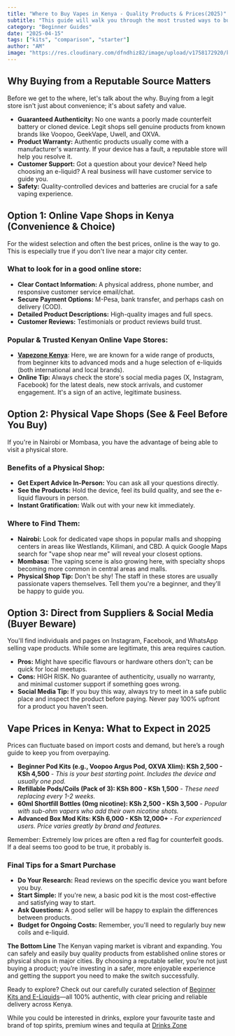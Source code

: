 ```yaml
---
title: "Where to Buy Vapes in Kenya - Quality Products & Prices(2025)"
subtitle: "This guide will walk you through the most trusted ways to buy quality vape products in Kenya, whether you prefer shopping online or in person."
category: "Beginner Guides"
date: "2025-04-15"
tags: ["kits", "comparison", "starter"]
author: "AM"
image: "https://res.cloudinary.com/dfndhiz82/image/upload/v1758172920/kenya_uhwbrw.webp"
---
```


## Why Buying from a Reputable Source Matters
Before we get to the where, let's talk about the why. Buying from a legit store isn't just about convenience; it's about safety and value.
- **Guaranteed Authenticity:** No one wants a poorly made counterfeit battery or cloned device. Legit shops sell genuine products from known brands like Voopoo, GeekVape, Uwell, and OXVA.
- **Product Warranty:** Authentic products usually come with a manufacturer's warranty. If your device has a fault, a reputable store will help you resolve it.
- **Customer Support:** Got a question about your device? Need help choosing an e-liquid? A real business will have customer service to guide you.
- **Safety:** Quality-controlled devices and batteries are crucial for a safe vaping experience.

## Option 1: Online Vape Shops in Kenya (Convenience & Choice)
For the widest selection and often the best prices, online is the way to go. This is especially true if you don't live near a major city center.

### What to look for in a good online store:
- **Clear Contact Information:** A physical address, phone number, and responsive customer service email/chat.
- **Secure Payment Options:** M-Pesa, bank transfer, and perhaps cash on delivery (COD).
- **Detailed Product Descriptions:** High-quality images and full specs.
- **Customer Reviews:** Testimonials or product reviews build trust.

### Popular & Trusted Kenyan Online Vape Stores:
- **[Vapezone Kenya](https://www.vapezone.co.ke)**: Here, we are known for a wide range of products, from beginner kits to advanced mods and a huge selection of e-liquids (both international and local brands).
- **Online Tip:** Always check the store's social media pages (X, Instagram, Facebook) for the latest deals, new stock arrivals, and customer engagement. It's a sign of an active, legitimate business.

## Option 2: Physical Vape Shops (See & Feel Before You Buy)
If you're in Nairobi or Mombasa, you have the advantage of being able to visit a physical store.

### Benefits of a Physical Shop:
- **Get Expert Advice In-Person:** You can ask all your questions directly.
- **See the Products:** Hold the device, feel its build quality, and see the e-liquid flavours in person.
- **Instant Gratification:** Walk out with your new kit immediately.

### Where to Find Them:
- **Nairobi:** Look for dedicated vape shops in popular malls and shopping centers in areas like Westlands, Kilimani, and CBD. A quick Google Maps search for "vape shop near me" will reveal your closest options.
- **Mombasa:** The vaping scene is also growing here, with specialty shops becoming more common in central areas and malls.
- **Physical Shop Tip:** Don't be shy! The staff in these stores are usually passionate vapers themselves. Tell them you're a beginner, and they'll be happy to guide you.

## Option 3: Direct from Suppliers & Social Media (Buyer Beware)
You'll find individuals and pages on Instagram, Facebook, and WhatsApp selling vape products. While some are legitimate, this area requires caution.
- **Pros:** Might have specific flavours or hardware others don't; can be quick for local meetups.
- **Cons:** HIGH RISK. No guarantee of authenticity, usually no warranty, and minimal customer support if something goes wrong.
- **Social Media Tip:** If you buy this way, always try to meet in a safe public place and inspect the product before paying. Never pay 100% upfront for a product you haven't seen.

## Vape Prices in Kenya: What to Expect in 2025
Prices can fluctuate based on import costs and demand, but here’s a rough guide to keep you from overpaying.
- **Beginner Pod Kits (e.g., Voopoo Argus Pod, OXVA Xlim): KSh 2,500 - KSh 4,500** - *This is your best starting point. Includes the device and usually one pod.*
- **Refillable Pods/Coils (Pack of 3): KSh 800 - KSh 1,500** - *These need replacing every 1-2 weeks.*
- **60ml Shortfill Bottles (0mg nicotine): KSh 2,500 - KSh 3,500** - *Popular with sub-ohm vapers who add their own nicotine shots.*
- **Advanced Box Mod Kits: KSh 6,000 - KSh 12,000+** - *For experienced users. Price varies greatly by brand and features.*

Remember: Extremely low prices are often a red flag for counterfeit goods. If a deal seems too good to be true, it probably is.

### Final Tips for a Smart Purchase
- **Do Your Research:** Read reviews on the specific device you want before you buy.
- **Start Simple:** If you're new, a basic pod kit is the most cost-effective and satisfying way to start.
- **Ask Questions:** A good seller will be happy to explain the differences between products.
- **Budget for Ongoing Costs:** Remember, you'll need to regularly buy new coils and e-liquid.

**The Bottom Line**
The Kenyan vaping market is vibrant and expanding. You can safely and easily buy quality products from established online stores or physical shops in major cities.
By choosing a reputable seller, you’re not just buying a product; you’re investing in a safer, more enjoyable experience and getting the support you need to make the switch successfully.

Ready to explore? Check out our carefully curated selection of [Beginner Kits and E-Liquids](https://www.vapezone.co.ke/ke/collections/pod-devices)—all 100% authentic, with clear pricing and reliable delivery across Kenya. 

While you could be interested in drinks, explore your favourite taste and brand of top spirits, premium wines and tequila at [Drinks Zone](https://drinkszone.co.ke/)